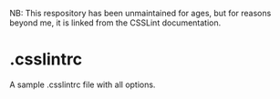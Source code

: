 NB: This respository has been unmaintained for ages, but for reasons beyond me, it is linked from the CSSLint documentation.


# .csslintrc

A sample .csslintrc file with all options.
